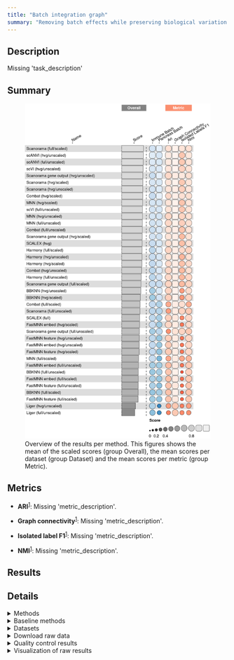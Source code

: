 ```yaml
---
title: "Batch integration graph"
summary: "Removing batch effects while preserving biological variation (graph output)"
---
```


<script src="index_files/libs/htmlwidgets-1.5.4/htmlwidgets.js"></script>
<link href="index_files/libs/datatables-css-0.0.0/datatables-crosstalk.css" rel="stylesheet" />
<script src="index_files/libs/datatables-binding-0.25/datatables.js"></script>
<script src="index_files/libs/jquery-3.6.0/jquery-3.6.0.min.js"></script>
<link href="index_files/libs/dt-core-1.11.3/css/jquery.dataTables.min.css" rel="stylesheet" />
<link href="index_files/libs/dt-core-1.11.3/css/jquery.dataTables.extra.css" rel="stylesheet" />
<script src="index_files/libs/dt-core-1.11.3/js/jquery.dataTables.min.js"></script>
<link href="index_files/libs/dt-ext-select-1.11.3/css/select.dataTables.min.css" rel="stylesheet" />
<script src="index_files/libs/dt-ext-select-1.11.3/js/dataTables.select.min.js"></script>
<link href="index_files/libs/dt-ext-searchpanes-1.11.3/css/searchPanes.dataTables.min.css" rel="stylesheet" />
<script src="index_files/libs/dt-ext-searchpanes-1.11.3/js/dataTables.searchPanes.min.js"></script>
<script src="index_files/libs/jszip-1.11.3/jszip.min.js"></script>
<link href="index_files/libs/dt-ext-buttons-1.11.3/css/buttons.dataTables.min.css" rel="stylesheet" />
<script src="index_files/libs/dt-ext-buttons-1.11.3/js/dataTables.buttons.min.js"></script>
<script src="index_files/libs/dt-ext-buttons-1.11.3/js/buttons.html5.min.js"></script>
<script src="index_files/libs/dt-ext-buttons-1.11.3/js/buttons.colVis.min.js"></script>
<script src="index_files/libs/dt-ext-buttons-1.11.3/js/buttons.print.min.js"></script>
<link href="index_files/libs/dt-ext-responsive-1.11.3/css/responsive.dataTables.min.css" rel="stylesheet" />
<script src="index_files/libs/dt-ext-responsive-1.11.3/js/dataTables.responsive.min.js"></script>
<link href="index_files/libs/crosstalk-1.2.0/css/crosstalk.min.css" rel="stylesheet" />
<script src="index_files/libs/crosstalk-1.2.0/js/crosstalk.min.js"></script>
<script src="index_files/libs/kePrint-0.0.1/kePrint.js"></script>
<link href="index_files/libs/lightable-0.0.1/lightable.css" rel="stylesheet" />


## Description

Missing 'task_description'

## Summary

<figure>
<img src="index.markdown_strict_files/figure-markdown_strict/summary-1.png" width="718" alt="Overview of the results per method. This figures shows the mean of the scaled scores (group Overall), the mean scores per dataset (group Dataset) and the mean scores per metric (group Metric)." />
<figcaption aria-hidden="true">Overview of the results per method. This figures shows the mean of the scaled scores (group Overall), the mean scores per dataset (group Dataset) and the mean scores per metric (group Metric).</figcaption>
</figure>

## Metrics

-   **ARI**<sup><a href="/bibliography#luecken2022benchmarking" target="_blank">1</a></sup>: Missing 'metric_description'.

<!-- -->

-   **Graph connectivity**<sup><a href="/bibliography#luecken2022benchmarking" target="_blank">1</a></sup>: Missing 'metric_description'.

<!-- -->

-   **Isolated label F1**<sup><a href="/bibliography#luecken2022benchmarking" target="_blank">1</a></sup>: Missing 'metric_description'.

<!-- -->

-   **NMI**<sup><a href="/bibliography#luecken2022benchmarking" target="_blank">1</a></sup>: Missing 'metric_description'.

## Results

<div id="htmlwidget-3f2d77f8456c5c9190de" style="width:100%;height:auto;" class="datatables html-widget"></div>
<script type="application/json" data-for="htmlwidget-3f2d77f8456c5c9190de">{"x":{"filter":"none","vertical":false,"extensions":["Select","SearchPanes","Buttons","Responsive"],"caption":"<caption>Results table of the scores per method, dataset and metric (after scaling). Use the filters to make a custom subselection of methods and datasets. The \"Overall mean\" dataset is the mean value across all datasets.<\/caption>","data":[["Harmony (full/scaled) <sup><a href=\"/bibliography#korsunsky2019fast\" target=\"_blank\">2<\/a><\/sup>","Combat (full/scaled) <sup><a href=\"/bibliography#hansen2012removing\" target=\"_blank\">3<\/a><\/sup>","Scanorama gene output (hvg/unscaled) <sup><a href=\"/bibliography#hie2019efficient\" target=\"_blank\">4<\/a><\/sup>","Harmony (full/scaled) <sup><a href=\"/bibliography#korsunsky2019fast\" target=\"_blank\">2<\/a><\/sup>","Combat (full/scaled) <sup><a href=\"/bibliography#hansen2012removing\" target=\"_blank\">3<\/a><\/sup>","Scanorama gene output (hvg/unscaled) <sup><a href=\"/bibliography#hie2019efficient\" target=\"_blank\">4<\/a><\/sup>","Combat (hvg/scaled) <sup><a href=\"/bibliography#hansen2012removing\" target=\"_blank\">3<\/a><\/sup>","Scanorama (full/scaled) <sup><a href=\"/bibliography#hie2019efficient\" target=\"_blank\">4<\/a><\/sup>","scANVI (hvg/unscaled) <sup><a href=\"/bibliography#xu2021probabilistic\" target=\"_blank\">5<\/a><\/sup>","Scanorama (hvg/unscaled) <sup><a href=\"/bibliography#hie2019efficient\" target=\"_blank\">4<\/a><\/sup>","scANVI (full/unscaled) <sup><a href=\"/bibliography#xu2021probabilistic\" target=\"_blank\">5<\/a><\/sup>","scVI (hvg/unscaled) <sup><a href=\"/bibliography#lopez2018deep\" target=\"_blank\">6<\/a><\/sup>","Scanorama (full/scaled) <sup><a href=\"/bibliography#hie2019efficient\" target=\"_blank\">4<\/a><\/sup>","scANVI (hvg/unscaled) <sup><a href=\"/bibliography#xu2021probabilistic\" target=\"_blank\">5<\/a><\/sup>","Combat (hvg/unscaled) <sup><a href=\"/bibliography#hansen2012removing\" target=\"_blank\">3<\/a><\/sup>","Combat (full/unscaled) <sup><a href=\"/bibliography#hansen2012removing\" target=\"_blank\">3<\/a><\/sup>","scANVI (full/unscaled) <sup><a href=\"/bibliography#xu2021probabilistic\" target=\"_blank\">5<\/a><\/sup>","scVI (hvg/unscaled) <sup><a href=\"/bibliography#lopez2018deep\" target=\"_blank\">6<\/a><\/sup>","SCALEX (hvg) <sup><a href=\"/bibliography#xiong2021online\" target=\"_blank\">7<\/a><\/sup>","BBKNN (hvg/unscaled) <sup><a href=\"/bibliography#polanski2020bbknn\" target=\"_blank\">8<\/a><\/sup>","Scanorama (hvg/scaled) <sup><a href=\"/bibliography#hie2019efficient\" target=\"_blank\">4<\/a><\/sup>","Harmony (hvg/scaled) <sup><a href=\"/bibliography#korsunsky2019fast\" target=\"_blank\">2<\/a><\/sup>","scANVI (full/unscaled) <sup><a href=\"/bibliography#xu2021probabilistic\" target=\"_blank\">5<\/a><\/sup>","Scanorama (hvg/scaled) <sup><a href=\"/bibliography#hie2019efficient\" target=\"_blank\">4<\/a><\/sup>","scANVI (hvg/unscaled) <sup><a href=\"/bibliography#xu2021probabilistic\" target=\"_blank\">5<\/a><\/sup>","Scanorama (hvg/unscaled) <sup><a href=\"/bibliography#hie2019efficient\" target=\"_blank\">4<\/a><\/sup>","Harmony (hvg/unscaled) <sup><a href=\"/bibliography#korsunsky2019fast\" target=\"_blank\">2<\/a><\/sup>","scVI (hvg/unscaled) <sup><a href=\"/bibliography#lopez2018deep\" target=\"_blank\">6<\/a><\/sup>","MNN (hvg/scaled) <sup><a href=\"/bibliography#haghverdi2018batch\" target=\"_blank\">9<\/a><\/sup>","scVI (full/unscaled) <sup><a href=\"/bibliography#lopez2018deep\" target=\"_blank\">6<\/a><\/sup>","Combat (hvg/scaled) <sup><a href=\"/bibliography#hansen2012removing\" target=\"_blank\">3<\/a><\/sup>","Scanorama (hvg/scaled) <sup><a href=\"/bibliography#hie2019efficient\" target=\"_blank\">4<\/a><\/sup>","MNN (full/unscaled) <sup><a href=\"/bibliography#haghverdi2018batch\" target=\"_blank\">9<\/a><\/sup>","MNN (hvg/scaled) <sup><a href=\"/bibliography#haghverdi2018batch\" target=\"_blank\">9<\/a><\/sup>","MNN (hvg/scaled) <sup><a href=\"/bibliography#haghverdi2018batch\" target=\"_blank\">9<\/a><\/sup>","scVI (full/unscaled) <sup><a href=\"/bibliography#lopez2018deep\" target=\"_blank\">6<\/a><\/sup>","MNN (hvg/unscaled) <sup><a href=\"/bibliography#haghverdi2018batch\" target=\"_blank\">9<\/a><\/sup>","MNN (hvg/unscaled) <sup><a href=\"/bibliography#haghverdi2018batch\" target=\"_blank\">9<\/a><\/sup>","MNN (hvg/unscaled) <sup><a href=\"/bibliography#haghverdi2018batch\" target=\"_blank\">9<\/a><\/sup>","BBKNN (hvg/scaled) <sup><a href=\"/bibliography#polanski2020bbknn\" target=\"_blank\">8<\/a><\/sup>","Harmony (full/unscaled) <sup><a href=\"/bibliography#korsunsky2019fast\" target=\"_blank\">2<\/a><\/sup>","scVI (full/unscaled) <sup><a href=\"/bibliography#lopez2018deep\" target=\"_blank\">6<\/a><\/sup>","Scanorama (full/scaled) <sup><a href=\"/bibliography#hie2019efficient\" target=\"_blank\">4<\/a><\/sup>","MNN (full/unscaled) <sup><a href=\"/bibliography#haghverdi2018batch\" target=\"_blank\">9<\/a><\/sup>","Combat (full/unscaled) <sup><a href=\"/bibliography#hansen2012removing\" target=\"_blank\">3<\/a><\/sup>","Scanorama gene output (hvg/scaled) <sup><a href=\"/bibliography#hie2019efficient\" target=\"_blank\">4<\/a><\/sup>","Scanorama gene output (hvg/scaled) <sup><a href=\"/bibliography#hie2019efficient\" target=\"_blank\">4<\/a><\/sup>","Scanorama (hvg/unscaled) <sup><a href=\"/bibliography#hie2019efficient\" target=\"_blank\">4<\/a><\/sup>","SCALEX (hvg) <sup><a href=\"/bibliography#xiong2021online\" target=\"_blank\">7<\/a><\/sup>","Scanorama gene output (hvg/scaled) <sup><a href=\"/bibliography#hie2019efficient\" target=\"_blank\">4<\/a><\/sup>","MNN (full/unscaled) <sup><a href=\"/bibliography#haghverdi2018batch\" target=\"_blank\">9<\/a><\/sup>","Harmony (hvg/unscaled) <sup><a href=\"/bibliography#korsunsky2019fast\" target=\"_blank\">2<\/a><\/sup>","Harmony (hvg/scaled) <sup><a href=\"/bibliography#korsunsky2019fast\" target=\"_blank\">2<\/a><\/sup>","Combat (hvg/unscaled) <sup><a href=\"/bibliography#hansen2012removing\" target=\"_blank\">3<\/a><\/sup>","Combat (full/unscaled) <sup><a href=\"/bibliography#hansen2012removing\" target=\"_blank\">3<\/a><\/sup>","Scanorama gene output (hvg/unscaled) <sup><a href=\"/bibliography#hie2019efficient\" target=\"_blank\">4<\/a><\/sup>","Harmony (full/unscaled) <sup><a href=\"/bibliography#korsunsky2019fast\" target=\"_blank\">2<\/a><\/sup>","MNN (full/scaled) <sup><a href=\"/bibliography#haghverdi2018batch\" target=\"_blank\">9<\/a><\/sup>","Scanorama gene output (full/scaled) <sup><a href=\"/bibliography#hie2019efficient\" target=\"_blank\">4<\/a><\/sup>","Harmony (hvg/unscaled) <sup><a href=\"/bibliography#korsunsky2019fast\" target=\"_blank\">2<\/a><\/sup>","SCALEX (hvg) <sup><a href=\"/bibliography#xiong2021online\" target=\"_blank\">7<\/a><\/sup>","FastMNN embed (hvg/scaled) <sup><a href=\"/bibliography#lun2019fastmnn\" target=\"_blank\">10<\/a><\/sup>","Combat (hvg/scaled) <sup><a href=\"/bibliography#hansen2012removing\" target=\"_blank\">3<\/a><\/sup>","Scanorama gene output (full/scaled) <sup><a href=\"/bibliography#hie2019efficient\" target=\"_blank\">4<\/a><\/sup>","Scanorama gene output (full/scaled) <sup><a href=\"/bibliography#hie2019efficient\" target=\"_blank\">4<\/a><\/sup>","BBKNN (hvg/unscaled) <sup><a href=\"/bibliography#polanski2020bbknn\" target=\"_blank\">8<\/a><\/sup>","Harmony (hvg/scaled) <sup><a href=\"/bibliography#korsunsky2019fast\" target=\"_blank\">2<\/a><\/sup>","Combat (full/scaled) <sup><a href=\"/bibliography#hansen2012removing\" target=\"_blank\">3<\/a><\/sup>","FastMNN feature (hvg/scaled) <sup><a href=\"/bibliography#lun2019fastmnn\" target=\"_blank\">10<\/a><\/sup>","FastMNN embed (hvg/unscaled) <sup><a href=\"/bibliography#lun2019fastmnn\" target=\"_blank\">10<\/a><\/sup>","FastMNN feature (hvg/unscaled) <sup><a href=\"/bibliography#lun2019fastmnn\" target=\"_blank\">10<\/a><\/sup>","BBKNN (hvg/scaled) <sup><a href=\"/bibliography#polanski2020bbknn\" target=\"_blank\">8<\/a><\/sup>","SCALEX (full) <sup><a href=\"/bibliography#xiong2021online\" target=\"_blank\">7<\/a><\/sup>","Harmony (full/unscaled) <sup><a href=\"/bibliography#korsunsky2019fast\" target=\"_blank\">2<\/a><\/sup>","Harmony (full/scaled) <sup><a href=\"/bibliography#korsunsky2019fast\" target=\"_blank\">2<\/a><\/sup>","Scanorama (full/unscaled) <sup><a href=\"/bibliography#hie2019efficient\" target=\"_blank\">4<\/a><\/sup>","Scanorama (full/unscaled) <sup><a href=\"/bibliography#hie2019efficient\" target=\"_blank\">4<\/a><\/sup>","Combat (hvg/unscaled) <sup><a href=\"/bibliography#hansen2012removing\" target=\"_blank\">3<\/a><\/sup>","Scanorama gene output (full/unscaled) <sup><a href=\"/bibliography#hie2019efficient\" target=\"_blank\">4<\/a><\/sup>","Scanorama (full/unscaled) <sup><a href=\"/bibliography#hie2019efficient\" target=\"_blank\">4<\/a><\/sup>","SCALEX (full) <sup><a href=\"/bibliography#xiong2021online\" target=\"_blank\">7<\/a><\/sup>","FastMNN embed (hvg/scaled) <sup><a href=\"/bibliography#lun2019fastmnn\" target=\"_blank\">10<\/a><\/sup>","Scanorama gene output (full/unscaled) <sup><a href=\"/bibliography#hie2019efficient\" target=\"_blank\">4<\/a><\/sup>","Liger (hvg/unscaled) <sup><a href=\"/bibliography#welch2019single\" target=\"_blank\">11<\/a><\/sup>","FastMNN feature (hvg/unscaled) <sup><a href=\"/bibliography#lun2019fastmnn\" target=\"_blank\">10<\/a><\/sup>","FastMNN embed (hvg/unscaled) <sup><a href=\"/bibliography#lun2019fastmnn\" target=\"_blank\">10<\/a><\/sup>","FastMNN feature (hvg/scaled) <sup><a href=\"/bibliography#lun2019fastmnn\" target=\"_blank\">10<\/a><\/sup>","FastMNN feature (full/unscaled) <sup><a href=\"/bibliography#lun2019fastmnn\" target=\"_blank\">10<\/a><\/sup>","SCALEX (full) <sup><a href=\"/bibliography#xiong2021online\" target=\"_blank\">7<\/a><\/sup>","FastMNN embed (full/scaled) <sup><a href=\"/bibliography#lun2019fastmnn\" target=\"_blank\">10<\/a><\/sup>","BBKNN (full/scaled) <sup><a href=\"/bibliography#polanski2020bbknn\" target=\"_blank\">8<\/a><\/sup>","MNN (full/scaled) <sup><a href=\"/bibliography#haghverdi2018batch\" target=\"_blank\">9<\/a><\/sup>","Scanorama gene output (full/unscaled) <sup><a href=\"/bibliography#hie2019efficient\" target=\"_blank\">4<\/a><\/sup>","BBKNN (full/unscaled) <sup><a href=\"/bibliography#polanski2020bbknn\" target=\"_blank\">8<\/a><\/sup>","FastMNN embed (full/unscaled) <sup><a href=\"/bibliography#lun2019fastmnn\" target=\"_blank\">10<\/a><\/sup>","BBKNN (hvg/unscaled) <sup><a href=\"/bibliography#polanski2020bbknn\" target=\"_blank\">8<\/a><\/sup>","FastMNN embed (full/unscaled) <sup><a href=\"/bibliography#lun2019fastmnn\" target=\"_blank\">10<\/a><\/sup>","FastMNN feature (full/scaled) <sup><a href=\"/bibliography#lun2019fastmnn\" target=\"_blank\">10<\/a><\/sup>","FastMNN embed (full/unscaled) <sup><a href=\"/bibliography#lun2019fastmnn\" target=\"_blank\">10<\/a><\/sup>","BBKNN (hvg/scaled) <sup><a href=\"/bibliography#polanski2020bbknn\" target=\"_blank\">8<\/a><\/sup>","BBKNN (full/unscaled) <sup><a href=\"/bibliography#polanski2020bbknn\" target=\"_blank\">8<\/a><\/sup>","FastMNN embed (full/scaled) <sup><a href=\"/bibliography#lun2019fastmnn\" target=\"_blank\">10<\/a><\/sup>","FastMNN feature (full/unscaled) <sup><a href=\"/bibliography#lun2019fastmnn\" target=\"_blank\">10<\/a><\/sup>","FastMNN embed (hvg/scaled) <sup><a href=\"/bibliography#lun2019fastmnn\" target=\"_blank\">10<\/a><\/sup>","BBKNN (full/scaled) <sup><a href=\"/bibliography#polanski2020bbknn\" target=\"_blank\">8<\/a><\/sup>","FastMNN feature (full/scaled) <sup><a href=\"/bibliography#lun2019fastmnn\" target=\"_blank\">10<\/a><\/sup>","FastMNN feature (hvg/unscaled) <sup><a href=\"/bibliography#lun2019fastmnn\" target=\"_blank\">10<\/a><\/sup>","BBKNN (full/unscaled) <sup><a href=\"/bibliography#polanski2020bbknn\" target=\"_blank\">8<\/a><\/sup>","FastMNN embed (hvg/unscaled) <sup><a href=\"/bibliography#lun2019fastmnn\" target=\"_blank\">10<\/a><\/sup>","FastMNN embed (full/scaled) <sup><a href=\"/bibliography#lun2019fastmnn\" target=\"_blank\">10<\/a><\/sup>","FastMNN feature (hvg/scaled) <sup><a href=\"/bibliography#lun2019fastmnn\" target=\"_blank\">10<\/a><\/sup>","FastMNN feature (full/scaled) <sup><a href=\"/bibliography#lun2019fastmnn\" target=\"_blank\">10<\/a><\/sup>","BBKNN (full/scaled) <sup><a href=\"/bibliography#polanski2020bbknn\" target=\"_blank\">8<\/a><\/sup>","FastMNN feature (full/unscaled) <sup><a href=\"/bibliography#lun2019fastmnn\" target=\"_blank\">10<\/a><\/sup>","Liger (full/unscaled) <sup><a href=\"/bibliography#welch2019single\" target=\"_blank\">11<\/a><\/sup>","MNN (full/scaled) <sup><a href=\"/bibliography#haghverdi2018batch\" target=\"_blank\">9<\/a><\/sup>","Liger (hvg/unscaled) <sup><a href=\"/bibliography#welch2019single\" target=\"_blank\">11<\/a><\/sup>","Liger (full/unscaled) <sup><a href=\"/bibliography#welch2019single\" target=\"_blank\">11<\/a><\/sup>","Liger (full/unscaled) <sup><a href=\"/bibliography#welch2019single\" target=\"_blank\">11<\/a><\/sup>","Liger (hvg/unscaled) <sup><a href=\"/bibliography#welch2019single\" target=\"_blank\">11<\/a><\/sup>"],["Pancreas (by batch) <sup><a href=\"/bibliography#luecken2022benchmarking\" target=\"_blank\">1<\/a><\/sup>","Pancreas (by batch) <sup><a href=\"/bibliography#luecken2022benchmarking\" target=\"_blank\">1<\/a><\/sup>","Pancreas (by batch) <sup><a href=\"/bibliography#luecken2022benchmarking\" target=\"_blank\">1<\/a><\/sup>","Overall mean","Overall mean","Overall mean","Pancreas (by batch) <sup><a href=\"/bibliography#luecken2022benchmarking\" target=\"_blank\">1<\/a><\/sup>","Pancreas (by batch) <sup><a href=\"/bibliography#luecken2022benchmarking\" target=\"_blank\">1<\/a><\/sup>","Immune (by batch) <sup><a href=\"/bibliography#luecken2022benchmarking\" target=\"_blank\">1<\/a><\/sup>","Pancreas (by batch) <sup><a href=\"/bibliography#luecken2022benchmarking\" target=\"_blank\">1<\/a><\/sup>","Immune (by batch) <sup><a href=\"/bibliography#luecken2022benchmarking\" target=\"_blank\">1<\/a><\/sup>","Pancreas (by batch) <sup><a href=\"/bibliography#luecken2022benchmarking\" target=\"_blank\">1<\/a><\/sup>","Overall mean","Overall mean","Pancreas (by batch) <sup><a href=\"/bibliography#luecken2022benchmarking\" target=\"_blank\">1<\/a><\/sup>","Pancreas (by batch) <sup><a href=\"/bibliography#luecken2022benchmarking\" target=\"_blank\">1<\/a><\/sup>","Overall mean","Overall mean","Pancreas (by batch) <sup><a href=\"/bibliography#luecken2022benchmarking\" target=\"_blank\">1<\/a><\/sup>","Pancreas (by batch) <sup><a href=\"/bibliography#luecken2022benchmarking\" target=\"_blank\">1<\/a><\/sup>","Pancreas (by batch) <sup><a href=\"/bibliography#luecken2022benchmarking\" target=\"_blank\">1<\/a><\/sup>","Pancreas (by batch) <sup><a href=\"/bibliography#luecken2022benchmarking\" target=\"_blank\">1<\/a><\/sup>","Pancreas (by batch) <sup><a href=\"/bibliography#luecken2022benchmarking\" target=\"_blank\">1<\/a><\/sup>","Overall mean","Pancreas (by batch) <sup><a href=\"/bibliography#luecken2022benchmarking\" target=\"_blank\">1<\/a><\/sup>","Overall mean","Pancreas (by batch) <sup><a href=\"/bibliography#luecken2022benchmarking\" target=\"_blank\">1<\/a><\/sup>","Immune (by batch) <sup><a href=\"/bibliography#luecken2022benchmarking\" target=\"_blank\">1<\/a><\/sup>","Pancreas (by batch) <sup><a href=\"/bibliography#luecken2022benchmarking\" target=\"_blank\">1<\/a><\/sup>","Pancreas (by batch) <sup><a href=\"/bibliography#luecken2022benchmarking\" target=\"_blank\">1<\/a><\/sup>","Overall mean","Immune (by batch) <sup><a href=\"/bibliography#luecken2022benchmarking\" target=\"_blank\">1<\/a><\/sup>","Pancreas (by batch) <sup><a href=\"/bibliography#luecken2022benchmarking\" target=\"_blank\">1<\/a><\/sup>","Overall mean","Immune (by batch) <sup><a href=\"/bibliography#luecken2022benchmarking\" target=\"_blank\">1<\/a><\/sup>","Overall mean","Immune (by batch) <sup><a href=\"/bibliography#luecken2022benchmarking\" target=\"_blank\">1<\/a><\/sup>","Overall mean","Pancreas (by batch) <sup><a href=\"/bibliography#luecken2022benchmarking\" target=\"_blank\">1<\/a><\/sup>","Pancreas (by batch) <sup><a href=\"/bibliography#luecken2022benchmarking\" target=\"_blank\">1<\/a><\/sup>","Pancreas (by batch) <sup><a href=\"/bibliography#luecken2022benchmarking\" target=\"_blank\">1<\/a><\/sup>","Immune (by batch) <sup><a href=\"/bibliography#luecken2022benchmarking\" target=\"_blank\">1<\/a><\/sup>","Immune (by batch) <sup><a href=\"/bibliography#luecken2022benchmarking\" target=\"_blank\">1<\/a><\/sup>","Overall mean","Overall mean","Immune (by batch) <sup><a href=\"/bibliography#luecken2022benchmarking\" target=\"_blank\">1<\/a><\/sup>","Overall mean","Immune (by batch) <sup><a href=\"/bibliography#luecken2022benchmarking\" target=\"_blank\">1<\/a><\/sup>","Overall mean","Pancreas (by batch) <sup><a href=\"/bibliography#luecken2022benchmarking\" target=\"_blank\">1<\/a><\/sup>","Immune (by batch) <sup><a href=\"/bibliography#luecken2022benchmarking\" target=\"_blank\">1<\/a><\/sup>","Overall mean","Overall mean","Overall mean","Immune (by batch) <sup><a href=\"/bibliography#luecken2022benchmarking\" target=\"_blank\">1<\/a><\/sup>","Immune (by batch) <sup><a href=\"/bibliography#luecken2022benchmarking\" target=\"_blank\">1<\/a><\/sup>","Overall mean","Immune (by batch) <sup><a href=\"/bibliography#luecken2022benchmarking\" target=\"_blank\">1<\/a><\/sup>","Pancreas (by batch) <sup><a href=\"/bibliography#luecken2022benchmarking\" target=\"_blank\">1<\/a><\/sup>","Immune (by batch) <sup><a href=\"/bibliography#luecken2022benchmarking\" target=\"_blank\">1<\/a><\/sup>","Immune (by batch) <sup><a href=\"/bibliography#luecken2022benchmarking\" target=\"_blank\">1<\/a><\/sup>","Immune (by batch) <sup><a href=\"/bibliography#luecken2022benchmarking\" target=\"_blank\">1<\/a><\/sup>","Immune (by batch) <sup><a href=\"/bibliography#luecken2022benchmarking\" target=\"_blank\">1<\/a><\/sup>","Overall mean","Immune (by batch) <sup><a href=\"/bibliography#luecken2022benchmarking\" target=\"_blank\">1<\/a><\/sup>","Overall mean","Immune (by batch) <sup><a href=\"/bibliography#luecken2022benchmarking\" target=\"_blank\">1<\/a><\/sup>","Immune (by batch) <sup><a href=\"/bibliography#luecken2022benchmarking\" target=\"_blank\">1<\/a><\/sup>","Immune (by batch) <sup><a href=\"/bibliography#luecken2022benchmarking\" target=\"_blank\">1<\/a><\/sup>","Immune (by batch) <sup><a href=\"/bibliography#luecken2022benchmarking\" target=\"_blank\">1<\/a><\/sup>","Immune (by batch) <sup><a href=\"/bibliography#luecken2022benchmarking\" target=\"_blank\">1<\/a><\/sup>","Overall mean","Immune (by batch) <sup><a href=\"/bibliography#luecken2022benchmarking\" target=\"_blank\">1<\/a><\/sup>","Immune (by batch) <sup><a href=\"/bibliography#luecken2022benchmarking\" target=\"_blank\">1<\/a><\/sup>","Immune (by batch) <sup><a href=\"/bibliography#luecken2022benchmarking\" target=\"_blank\">1<\/a><\/sup>","Immune (by batch) <sup><a href=\"/bibliography#luecken2022benchmarking\" target=\"_blank\">1<\/a><\/sup>","Overall mean","Immune (by batch) <sup><a href=\"/bibliography#luecken2022benchmarking\" target=\"_blank\">1<\/a><\/sup>","Pancreas (by batch) <sup><a href=\"/bibliography#luecken2022benchmarking\" target=\"_blank\">1<\/a><\/sup>","Pancreas (by batch) <sup><a href=\"/bibliography#luecken2022benchmarking\" target=\"_blank\">1<\/a><\/sup>","Overall mean","Overall mean","Overall mean","Immune (by batch) <sup><a href=\"/bibliography#luecken2022benchmarking\" target=\"_blank\">1<\/a><\/sup>","Overall mean","Overall mean","Overall mean","Immune (by batch) <sup><a href=\"/bibliography#luecken2022benchmarking\" target=\"_blank\">1<\/a><\/sup>","Pancreas (by batch) <sup><a href=\"/bibliography#luecken2022benchmarking\" target=\"_blank\">1<\/a><\/sup>","Immune (by batch) <sup><a href=\"/bibliography#luecken2022benchmarking\" target=\"_blank\">1<\/a><\/sup>","Pancreas (by batch) <sup><a href=\"/bibliography#luecken2022benchmarking\" target=\"_blank\">1<\/a><\/sup>","Overall mean","Immune (by batch) <sup><a href=\"/bibliography#luecken2022benchmarking\" target=\"_blank\">1<\/a><\/sup>","Pancreas (by batch) <sup><a href=\"/bibliography#luecken2022benchmarking\" target=\"_blank\">1<\/a><\/sup>","Immune (by batch) <sup><a href=\"/bibliography#luecken2022benchmarking\" target=\"_blank\">1<\/a><\/sup>","Immune (by batch) <sup><a href=\"/bibliography#luecken2022benchmarking\" target=\"_blank\">1<\/a><\/sup>","Overall mean","Immune (by batch) <sup><a href=\"/bibliography#luecken2022benchmarking\" target=\"_blank\">1<\/a><\/sup>","Pancreas (by batch) <sup><a href=\"/bibliography#luecken2022benchmarking\" target=\"_blank\">1<\/a><\/sup>","Immune (by batch) <sup><a href=\"/bibliography#luecken2022benchmarking\" target=\"_blank\">1<\/a><\/sup>","Overall mean","Overall mean","Overall mean","Pancreas (by batch) <sup><a href=\"/bibliography#luecken2022benchmarking\" target=\"_blank\">1<\/a><\/sup>","Overall mean","Overall mean","Pancreas (by batch) <sup><a href=\"/bibliography#luecken2022benchmarking\" target=\"_blank\">1<\/a><\/sup>","Immune (by batch) <sup><a href=\"/bibliography#luecken2022benchmarking\" target=\"_blank\">1<\/a><\/sup>","Pancreas (by batch) <sup><a href=\"/bibliography#luecken2022benchmarking\" target=\"_blank\">1<\/a><\/sup>","Pancreas (by batch) <sup><a href=\"/bibliography#luecken2022benchmarking\" target=\"_blank\">1<\/a><\/sup>","Pancreas (by batch) <sup><a href=\"/bibliography#luecken2022benchmarking\" target=\"_blank\">1<\/a><\/sup>","Pancreas (by batch) <sup><a href=\"/bibliography#luecken2022benchmarking\" target=\"_blank\">1<\/a><\/sup>","Immune (by batch) <sup><a href=\"/bibliography#luecken2022benchmarking\" target=\"_blank\">1<\/a><\/sup>","Pancreas (by batch) <sup><a href=\"/bibliography#luecken2022benchmarking\" target=\"_blank\">1<\/a><\/sup>","Immune (by batch) <sup><a href=\"/bibliography#luecken2022benchmarking\" target=\"_blank\">1<\/a><\/sup>","Pancreas (by batch) <sup><a href=\"/bibliography#luecken2022benchmarking\" target=\"_blank\">1<\/a><\/sup>","Overall mean","Overall mean","Pancreas (by batch) <sup><a href=\"/bibliography#luecken2022benchmarking\" target=\"_blank\">1<\/a><\/sup>","Pancreas (by batch) <sup><a href=\"/bibliography#luecken2022benchmarking\" target=\"_blank\">1<\/a><\/sup>"],[1.36569316232259,1.24062795823097,1.13099894217589,1.05747542192162,1.00684577368041,0.966275020835187,0.927302296099098,0.921207500507708,0.896445900331948,0.89094619539528,0.882686332487932,0.882558677910522,0.881631870953188,0.879347245321213,0.877879475143631,0.876788999515086,0.874276141490117,0.871540985523525,0.870701053349309,0.8697363483531,0.869261297577819,0.868980805615312,0.865865950492303,0.862771934902808,0.862248590310478,0.861109895826895,0.860976286905069,0.860523293136528,0.858780473068164,0.857911204951248,0.857239546337379,0.856282572227798,0.855628589995399,0.855064901605962,0.851349330143761,0.850104952916697,0.850015587705194,0.849674288031123,0.849332988357053,0.844719967579088,0.84433607824441,0.842298700882146,0.842056241398668,0.840549046382578,0.840426703870433,0.838967652233703,0.833677484548469,0.83127359625851,0.829673347803385,0.828387316863234,0.825469502769756,0.825033121431923,0.821186825423649,0.81165098700239,0.804064408225779,0.801551099494484,0.799159952774306,0.794796202023047,0.793364288736034,0.789089955958776,0.788645642257461,0.787890976687229,0.787176796575659,0.786995583501585,0.780626878267137,0.777753391511754,0.773392845231987,0.773063589129838,0.769514956603502,0.767860744702748,0.764583824042931,0.761422981182621,0.76079266476077,0.753983827304203,0.749257681520654,0.747866356972109,0.746236108716278,0.745422498861149,0.745412884320533,0.744605860460447,0.730909249522629,0.72940927862762,0.717553303439461,0.717350429008609,0.714320380285872,0.712107048528837,0.711843925681063,0.709069370290294,0.701025834284488,0.695295103779191,0.691774764216021,0.690327455742128,0.689693722558389,0.68939306348549,0.686737313159771,0.685770434670408,0.68250995125859,0.680480552407417,0.678282589357408,0.678125994786153,0.675806080122048,0.675535670883178,0.671140090353086,0.670927580568011,0.669015887910913,0.665975820553596,0.664056936528813,0.662219096758605,0.656353352354926,0.655776237987165,0.654172894758623,0.651471088699775,0.646257011605805,0.633210810415878,0.627465596142449,0.585858709461208,0.559473648917409,0.533637466127843,0.439809336113237,0.401596868826209],[0.8283457068501,0.494660631505984,0.859223492465221,0.78088255580657,0.599258403984712,0.795337084083983,0.942758231761206,0.928385430972857,0.887388399398787,0.957223652176734,0.879163776712367,0.943941559755086,0.836564864034615,0.917988032904411,0.948665530922417,0.945914273275857,0.911976536605353,0.879707828054673,0.939890450099281,0.943442593537647,0.949120678024812,0.903745731602815,0.94478929649834,0.867604584933321,0.948587666410036,0.870416599812074,0.951442301947687,0.81547409635426,0.948441207231594,0.930590984410314,0.80115356863328,0.786088491841831,0.840340242760638,0.867143887803888,0.785846568376182,0.862065553708889,0.73970609977028,0.792584170644871,0.845462241519461,0.919417985416924,0.916972813002758,0.793540123007464,0.744744297096372,0.79628769287091,0.847599126756168,0.807620769867296,0.871234558187365,0.783609547447413,0.832043830049508,0.934848346507434,0.752235142981182,0.849871004777589,0.813739938910584,0.788256926213015,0.749283980236479,0.731450675702744,0.797900800159266,0.716963842027683,0.857531173758942,0.748299707607491,0.724197209999734,0.750361678301492,0.659548905505354,0.7777818294147,0.698032485070457,0.776066484717766,0.723734146218354,0.703856176463439,0.699629510647257,0.698858685674029,0.691053207896073,0.763304352599756,0.604725478272549,0.678828787315773,0.733419404763039,0.513403480526453,0.545681695088613,0.627848321503613,0.549178147589022,0.577959909650772,0.762660118348735,0.794723729426933,0.49725038460237,0.695326157721176,0.7620084092737,0.743271744369651,0.743967153809292,0.5626035191674,0.920594758424922,0.494017315533965,0.82744771694036,0.587247512282441,0.445322621615719,0.917383722437111,0.493017573639517,0.608690375897885,0.684744492457684,0.572762012175844,0.876471411275851,0.607190719782589,0.719064760184797,0.685356609998085,0.709547255905937,0.839085780552373,0.700447414012976,0.714985047841738,0.832963610651327,0.520745797932483,0.787684803065273,0.876695904462205,0.788304796971328,0.857208083507631,0.573447111085592,0.856490992644475,0.506774155055362,0.457531182537199,0.535425099317265,0.440166420481865,0.373558685908368,0.375524040913355],[0.964268534806334,0.904842331240864,0.962620126939614,0.935898313005227,0.940085893880004,0.926720759077131,0.982967081016334,0.976737439137842,0.986685208822471,0.977040041036384,0.983911457652736,0.988250340590571,0.982005453559394,0.986582738888364,0.980283927553498,0.975596010202819,0.98035367306953,0.985943637900849,0.957283848561294,0.973912759827919,0.983217824522069,0.974636222554089,0.976795888486324,0.978454894169727,0.986480268954258,0.936992223743636,0.977628614010701,0.983636935211126,0.980403872998223,0.976955402629009,0.956094489522379,0.973691963817385,0.966288478859092,0.976356336093808,0.972308799189392,0.977779729322989,0.990730936221554,0.983498088272203,0.976265240322852,0.986448817056626,0.930979993316699,0.978604056016969,0.987273467980945,0.971562293888541,0.954823975474921,0.929266076169319,0.947615640838733,0.896944406450888,0.959435623311655,0.965965205508146,0.976836108917991,0.956153334245255,0.954916599976442,0.963864271690944,0.934051940747024,0.890821391214648,0.942815825745255,0.960069403973987,0.912732072691392,0.934678054479809,0.961587398062016,0.955025679746461,0.929221898028424,0.92611280880416,0.939493544916929,0.982292883751428,0.935196977398795,0.975329456519145,0.955401658088034,0.955235868813641,0.955286487156066,0.983954703324187,0.955346566101366,0.95465165817381,0.90752809120412,0.922578828389185,0.925679916339235,0.94744461582839,0.956655651756801,0.928781004289284,0.910531726422432,0.929601334908152,0.862417326118151,0.866123993810783,0.929517101464785,0.928736265025087,0.928220190806254,0.934291432076523,0.865716886743497,0.945937682558505,0.957071664972827,0.93087783008439,0.7681790004795,0.942891307966401,0.945990097631068,0.990673007674936,0.921048054628288,0.933498619767931,0.896106011625509,0.981460589591747,0.966413659260729,0.91967779483167,0.902455285919832,0.904176990069843,0.964360368081772,0.913443004253795,0.903747715773503,0.989936010555057,0.902236661236532,0.893417907104834,0.901038723524475,0.893387388739659,0.971649071190717,0.870619139763141,0.873241396181448,0.901686256194793,0.730021245414701,0.725818722690534,0.578396049199619,0.59391849701862],[2.85492227979275,3.06470515667407,1.82154736774771,1.73202663494496,1.86553689245769,1.31266810596599,0.869754685600972,0.896948762233736,0.853538788449102,0.702646046750781,0.827788657669839,0.690846286701209,0.869390380515098,0.72388726987222,0.668280322226845,0.673797368688408,0.729797586367063,0.765811473891047,0.685078493542649,0.668280322226845,0.626883449466976,0.727360504807365,0.631806515064287,0.734270489420274,0.594235751295337,0.759345911147058,0.598714385387,0.840776661080884,0.589815661440166,0.626883449466976,0.838453958496983,0.841657529373572,0.753682407290394,0.710830848643489,0.831846035846811,0.715328177336145,0.854310705560498,0.77847837615564,0.702646046750781,0.607852001251869,0.657484375194145,0.803772905205313,0.841831998796459,0.759785259773707,0.707655944940822,0.817372987135087,0.668233605446262,0.816045775543334,0.690593383582159,0.519094223757436,0.76588811225702,0.652376405576114,0.704200295615318,0.667250977979973,0.741514521193236,0.803788844184275,0.661728405760835,0.72414443071767,0.598714385387,0.706038425765228,0.696108273621669,0.653534292489331,0.807153231392994,0.668857049876776,0.738999714366552,0.53946711827563,0.681040086423271,0.666368628241316,0.653551947158786,0.648459119813302,0.65648677485941,0.518212968510933,0.749522291711086,0.665972436327524,0.609130990097179,0.848044492035204,0.778363284944133,0.666221633733101,0.714811690832898,0.708682077853062,0.450819151764718,0.379401218008086,0.777893438754624,0.565311167319859,0.371619799396433,0.380589881141012,0.378934649048213,0.69428757062344,0.15211601181835,0.675585876079918,0.220296149547902,0.586441193863527,0.84097518667635,0.0422589921747248,0.642565832918386,0.410653914324416,0.380569938553061,0.564643073298675,0.118574044187737,0.428573935769996,0.247372726820187,0.353037546593483,0.350003675629551,0.105268143526841,0.301228730697424,0.309603940151767,0.0867528239334564,0.452486461465648,0.112720642468722,0.0304892171070481,0.10431735093764,0.05456480700486,0.382161311846946,0.00571978063566116,0.470230602127751,0.448737957009385,0.417052301550608,0.47116802697387,0.472105451819989,0.268793435781358],[0.815236127841178,0.498303713502972,0.880604781551012,0.781094183929728,0.622501904399213,0.83037413421364,0.913729186017879,0.882758369686396,0.858171204657431,0.926875041617218,0.839881437916785,0.907196524595222,0.838566785703646,0.888930939619855,0.914288119871766,0.911848345893262,0.874976769918523,0.854701002247533,0.900551421194012,0.89330971781999,0.917823238297418,0.870180763496977,0.91007210192026,0.870757771087912,0.919690674582279,0.877684848604812,0.916119846274891,0.802205479899843,0.916461150602674,0.897214983298691,0.833256168696873,0.823692303878406,0.862203231071474,0.865928533882665,0.815395917162656,0.845246351298764,0.815314609268444,0.844136517051781,0.872958424835117,0.865161066590933,0.871907131464035,0.793277719298837,0.794375201720897,0.834560938997153,0.851627768309819,0.801610775763109,0.847626133721515,0.828494655592405,0.836620554270219,0.893641491679922,0.806918646922832,0.841731741128734,0.811890467192252,0.827231772125629,0.791407190726376,0.780143486876267,0.79419477943187,0.77800713137285,0.804479523106803,0.767343635982578,0.772689687346425,0.792642256211633,0.752783151375866,0.775230645910706,0.745981768714609,0.813187079302193,0.753600170887527,0.746700095295454,0.769476710519934,0.768889304510019,0.755508826260174,0.780219900295606,0.733576322958079,0.716482427399704,0.746952240018278,0.707438626937595,0.735219538493132,0.740175424379493,0.761006047103412,0.76300045004867,0.79962600155463,0.813910832167309,0.7326520642827,0.742640397182618,0.794136211008569,0.795830303579598,0.796253709060492,0.645094959293811,0.865675680151181,0.665639540944374,0.762283525402995,0.656743286738152,0.704298081461987,0.855038231363725,0.665375748450114,0.733064440784396,0.743677319395326,0.65101850438722,0.821978890340538,0.69527873400028,0.770373174222478,0.744070732109473,0.722554143957024,0.835179408122986,0.710027038851479,0.725871289967085,0.832763595756964,0.685708117081231,0.822771302649176,0.822501923274573,0.823030707601051,0.800724075546951,0.657770552299963,0.800013328620237,0.659616231205233,0.535479442103454,0.555395949387061,0.497396694365102,0.335177157524971,0.368151501591504],[1938,1350,1318,2363.5,1194.5,1533.5,970,1215,6748,1149,24939,33769,4222.5,8408,810,1149,28969.5,28084.5,5994,800,1178,1916,33000,1458.5,10068,1339.5,1917,22400,1709,23574,990,1739,12530,2869,4029,29321,3469,2574,1679,790,2017,35068,7230,11944.5,925,1943,1605.5,1530,14778.5,1268,11359,2423,2502,915,701,1749,2463,36100,1712,2929,23563,910,1010,7210.5,12709,835,3088,1039,1070,859,1029,800,20118,2909,2789,5869,8794.5,1020,11599,11720,13476.5,865,11099.5,15748,859.5,829,1014.5,639,6835,1370,870,25350,10600,980,1060,870,1030,931,1000,810,985.5,1299.5,747.5,820,905,980.5,690,991,799,1229,959,1030,940,856,28047,14600,9673,31158,34269,3598],[936.1,153.8,206,1329.1,177.35,274.3,149.6,916.2,1333.3,191.3,2698.2,1812.1,1000.35,1833.5,170.5,137.3,2434.05,1961,698,123.7,185.8,481.3,2169.9,291.7,2333.7,262.5,785.2,2109.9,292.2,1578.2,162.9,397.6,2527.2,787.95,1283.7,1845.35,2331.2,1311.35,291.5,135.2,1226.2,2112.5,1084.5,2429,240.9,350,370.2,333.7,1087.7,390.4,2330.8,955.45,819.25,178.15,344.5,342.6,1349.35,3591,911.4,1125.7,1477.4,75.9,176.2,1166.85,1422.3,118.45,1157.2,200.9,133.3,74.4,116,171.1,2441.1,1472.5,1722.1,2044,1622.05,185.8,1329,1200.1,1848.95,66,1469.1,103.1,120.3,64.1,111.1,372.5,1256.8,86.3,162,2830.65,1609.2,131.9,82.3,113.2,75.6,132.6,68.9,207,175.4,81.35,242.4,56.1,140.35,122.85,124.6,218.9,53.8,76.4,88.9,113.1,118.7,112.3,100.5,2070.3,102.95,100.4,100.3,102.8],[7.32421875,15.52734375,4.78515625,8.0078125,17.578125,6.103515625,3.61328125,30.37109375,4.19921875,4.78515625,5.6640625,5.76171875,34.27734375,5.224609375,3.22265625,13.57421875,5.712890625,8.88671875,19.53125,1.953125,4.78515625,2.34375,5.76171875,6.8359375,6.25,6.201171875,2.05078125,12.01171875,35.3515625,3.7109375,4.58984375,8.88671875,324.8046875,93.310546875,151.26953125,3.515625,94.140625,78.076171875,62.01171875,2.34375,2.44140625,3.3203125,38.18359375,345.1171875,15.380859375,8.7890625,6.8359375,7.6171875,18.9453125,4.8828125,365.4296875,2.099609375,2.63671875,3.955078125,17.1875,7.421875,2.392578125,584.375,30.37109375,2.1484375,18.359375,4.1015625,5.56640625,34.27734375,38.18359375,2.001953125,2.9296875,19.62890625,8.88671875,3.3203125,7.91015625,2.63671875,22.94921875,2.34375,8.69140625,17.7734375,22.021484375,4.6875,26.26953125,26.26953125,22.94921875,3.61328125,22.021484375,4.78515625,6.54296875,3.173828125,7.080078125,23.046875,22.94921875,12.59765625,7.32421875,539.404296875,17.7734375,2.83203125,6.93359375,2.05078125,6.689453125,29.58984375,6.4453125,2.9296875,2.83203125,11.962890625,20.41015625,3.125,8.0078125,26.5625,5.17578125,2.83203125,3.02734375,11.328125,5.2734375,23.53515625,8.69140625,17.7734375,15.13671875,494.43359375,4.19921875,14.208984375,13.28125,3.61328125]],"container":"<table class=\"stripe compact\">\n  <thead>\n    <tr>\n      <th>Method<\/th>\n      <th>Dataset<\/th>\n      <th>Mean score<\/th>\n      <th>ARI<\/th>\n      <th>Graph connectivity<\/th>\n      <th>Isolated label F1<\/th>\n      <th>NMI<\/th>\n      <th>Runtime (s)<\/th>\n      <th>CPU (%)<\/th>\n      <th>Memory (GB)<\/th>\n    <\/tr>\n  <\/thead>\n<\/table>","options":{"dom":"Bt","paging":false,"columnDefs":[{"targets":8,"render":"function(data, type, row, meta) {\n    return type !== 'display' ? data : DTWidget.formatRound(data, 0, 3, \",\", \".\", null);\n  }"},{"targets":7,"render":"function(data, type, row, meta) {\n    return type !== 'display' ? data : DTWidget.formatRound(data, 0, 3, \",\", \".\", null);\n  }"},{"targets":9,"render":"function(data, type, row, meta) {\n    return type !== 'display' ? data : DTWidget.formatRound(data, 2, 3, \",\", \".\", null);\n  }"},{"targets":2,"render":"function(data, type, row, meta) {\n    return type !== 'display' ? data : DTWidget.formatRound(data, 2, 3, \",\", \".\", null);\n  }"},{"targets":3,"render":"function(data, type, row, meta) {\n    return type !== 'display' ? data : DTWidget.formatRound(data, 2, 3, \",\", \".\", null);\n  }"},{"targets":4,"render":"function(data, type, row, meta) {\n    return type !== 'display' ? data : DTWidget.formatRound(data, 2, 3, \",\", \".\", null);\n  }"},{"targets":5,"render":"function(data, type, row, meta) {\n    return type !== 'display' ? data : DTWidget.formatRound(data, 2, 3, \",\", \".\", null);\n  }"},{"targets":6,"render":"function(data, type, row, meta) {\n    return type !== 'display' ? data : DTWidget.formatRound(data, 2, 3, \",\", \".\", null);\n  }"},{"searchPanes":{"show":false},"targets":[2,3,4,5,6,7,8,9]},{"searchPanes":{"preSelect":"Overall mean"},"targets":1},{"className":"dt-right","targets":[2,3,4,5,6,7,8,9]}],"buttons":["searchPanes","csv","excel"],"language":{"searchPanes":{"collapse":"Filter datasets / methods"}},"order":[],"autoWidth":false,"orderClasses":false,"responsive":true}},"evals":["options.columnDefs.0.render","options.columnDefs.1.render","options.columnDefs.2.render","options.columnDefs.3.render","options.columnDefs.4.render","options.columnDefs.5.render","options.columnDefs.6.render","options.columnDefs.7.render"],"jsHooks":[]}</script>

## Details

<details>
<summary>
Methods
</summary>

-   **Random Integration by Batch**<sup><a href="/bibliography#openproblems" target="_blank">12</a></sup>: Missing 'method_description'. Links: [Docs](https://github.com/openproblems-bio/openproblems).

<!-- -->

-   **BBKNN (full/scaled)**<sup><a href="/bibliography#polanski2020bbknn" target="_blank">8</a></sup>: Missing 'method_description'. Links: [Docs](https://github.com/Teichlab/bbknn).

<!-- -->

-   **BBKNN (full/unscaled)**<sup><a href="/bibliography#polanski2020bbknn" target="_blank">8</a></sup>: Missing 'method_description'. Links: [Docs](https://github.com/Teichlab/bbknn).

<!-- -->

-   **BBKNN (hvg/scaled)**<sup><a href="/bibliography#polanski2020bbknn" target="_blank">8</a></sup>: Missing 'method_description'. Links: [Docs](https://github.com/Teichlab/bbknn).

<!-- -->

-   **BBKNN (hvg/unscaled)**<sup><a href="/bibliography#polanski2020bbknn" target="_blank">8</a></sup>: Missing 'method_description'. Links: [Docs](https://github.com/Teichlab/bbknn).

<!-- -->

-   **Random Graph by Celltype**<sup><a href="/bibliography#openproblems" target="_blank">12</a></sup>: Missing 'method_description'. Links: [Docs](https://github.com/openproblems-bio/openproblems).

<!-- -->

-   **Random Integration by Celltype**<sup><a href="/bibliography#openproblems" target="_blank">12</a></sup>: Missing 'method_description'. Links: [Docs](https://github.com/openproblems-bio/openproblems).

<!-- -->

-   **Combat (full/scaled)**<sup><a href="/bibliography#hansen2012removing" target="_blank">3</a></sup>: Missing 'method_description'. Links: [Docs](https://scanpy.readthedocs.io/en/stable/api/scanpy.pp.combat.html).

<!-- -->

-   **Combat (full/unscaled)**<sup><a href="/bibliography#hansen2012removing" target="_blank">3</a></sup>: Missing 'method_description'. Links: [Docs](https://scanpy.readthedocs.io/en/stable/api/scanpy.pp.combat.html).

<!-- -->

-   **Combat (hvg/scaled)**<sup><a href="/bibliography#hansen2012removing" target="_blank">3</a></sup>: Missing 'method_description'. Links: [Docs](https://scanpy.readthedocs.io/en/stable/api/scanpy.pp.combat.html).

<!-- -->

-   **Combat (hvg/unscaled)**<sup><a href="/bibliography#hansen2012removing" target="_blank">3</a></sup>: Missing 'method_description'. Links: [Docs](https://scanpy.readthedocs.io/en/stable/api/scanpy.pp.combat.html).

<!-- -->

-   **FastMNN embed (full/scaled)**<sup><a href="/bibliography#lun2019fastmnn" target="_blank">10</a></sup>: Missing 'method_description'. Links: [Docs](https://doi.org/doi:10.18129/B9.bioc.batchelor).

<!-- -->

-   **FastMNN embed (full/unscaled)**<sup><a href="/bibliography#lun2019fastmnn" target="_blank">10</a></sup>: Missing 'method_description'. Links: [Docs](https://doi.org/doi:10.18129/B9.bioc.batchelor).

<!-- -->

-   **FastMNN embed (hvg/scaled)**<sup><a href="/bibliography#lun2019fastmnn" target="_blank">10</a></sup>: Missing 'method_description'. Links: [Docs](https://doi.org/doi:10.18129/B9.bioc.batchelor).

<!-- -->

-   **FastMNN embed (hvg/unscaled)**<sup><a href="/bibliography#lun2019fastmnn" target="_blank">10</a></sup>: Missing 'method_description'. Links: [Docs](https://doi.org/doi:10.18129/B9.bioc.batchelor).

<!-- -->

-   **FastMNN feature (full/scaled)**<sup><a href="/bibliography#lun2019fastmnn" target="_blank">10</a></sup>: Missing 'method_description'. Links: [Docs](https://doi.org/doi:10.18129/B9.bioc.batchelor).

<!-- -->

-   **FastMNN feature (full/unscaled)**<sup><a href="/bibliography#lun2019fastmnn" target="_blank">10</a></sup>: Missing 'method_description'. Links: [Docs](https://doi.org/doi:10.18129/B9.bioc.batchelor).

<!-- -->

-   **FastMNN feature (hvg/scaled)**<sup><a href="/bibliography#lun2019fastmnn" target="_blank">10</a></sup>: Missing 'method_description'. Links: [Docs](https://doi.org/doi:10.18129/B9.bioc.batchelor).

<!-- -->

-   **FastMNN feature (hvg/unscaled)**<sup><a href="/bibliography#lun2019fastmnn" target="_blank">10</a></sup>: Missing 'method_description'. Links: [Docs](https://doi.org/doi:10.18129/B9.bioc.batchelor).

<!-- -->

-   **Harmony (full/scaled)**<sup><a href="/bibliography#korsunsky2019fast" target="_blank">2</a></sup>: Missing 'method_description'. Links: [Docs](https://github.com/lilab-bcb/harmony-pytorch).

<!-- -->

-   **Harmony (full/unscaled)**<sup><a href="/bibliography#korsunsky2019fast" target="_blank">2</a></sup>: Missing 'method_description'. Links: [Docs](https://github.com/lilab-bcb/harmony-pytorch).

<!-- -->

-   **Harmony (hvg/scaled)**<sup><a href="/bibliography#korsunsky2019fast" target="_blank">2</a></sup>: Missing 'method_description'. Links: [Docs](https://github.com/lilab-bcb/harmony-pytorch).

<!-- -->

-   **Harmony (hvg/unscaled)**<sup><a href="/bibliography#korsunsky2019fast" target="_blank">2</a></sup>: Missing 'method_description'. Links: [Docs](https://github.com/lilab-bcb/harmony-pytorch).

<!-- -->

-   **Liger (full/unscaled)**<sup><a href="/bibliography#welch2019single" target="_blank">11</a></sup>: Missing 'method_description'. Links: [Docs](https://github.com/welch-lab/liger).

<!-- -->

-   **Liger (hvg/unscaled)**<sup><a href="/bibliography#welch2019single" target="_blank">11</a></sup>: Missing 'method_description'. Links: [Docs](https://github.com/welch-lab/liger).

<!-- -->

-   **MNN (full/scaled)**<sup><a href="/bibliography#haghverdi2018batch" target="_blank">9</a></sup>: Missing 'method_description'. Links: [Docs](https://github.com/chriscainx/mnnpy).

<!-- -->

-   **MNN (full/unscaled)**<sup><a href="/bibliography#haghverdi2018batch" target="_blank">9</a></sup>: Missing 'method_description'. Links: [Docs](https://github.com/chriscainx/mnnpy).

<!-- -->

-   **MNN (hvg/scaled)**<sup><a href="/bibliography#haghverdi2018batch" target="_blank">9</a></sup>: Missing 'method_description'. Links: [Docs](https://github.com/chriscainx/mnnpy).

<!-- -->

-   **MNN (hvg/unscaled)**<sup><a href="/bibliography#haghverdi2018batch" target="_blank">9</a></sup>: Missing 'method_description'. Links: [Docs](https://github.com/chriscainx/mnnpy).

<!-- -->

-   **No Integration**<sup><a href="/bibliography#openproblems" target="_blank">12</a></sup>: Missing 'method_description'. Links: [Docs](https://github.com/openproblems-bio/openproblems).

<!-- -->

-   **Random Integration**<sup><a href="/bibliography#openproblems" target="_blank">12</a></sup>: Missing 'method_description'. Links: [Docs](https://github.com/openproblems-bio/openproblems).

<!-- -->

-   **SCALEX (full)**<sup><a href="/bibliography#xiong2021online" target="_blank">7</a></sup>: Missing 'method_description'. Links: [Docs](https://github.com/jsxlei/SCALEX).

<!-- -->

-   **SCALEX (hvg)**<sup><a href="/bibliography#xiong2021online" target="_blank">7</a></sup>: Missing 'method_description'. Links: [Docs](https://github.com/jsxlei/SCALEX).

<!-- -->

-   **Scanorama (full/scaled)**<sup><a href="/bibliography#hie2019efficient" target="_blank">4</a></sup>: Missing 'method_description'. Links: [Docs](https://github.com/brianhie/scanorama).

<!-- -->

-   **Scanorama (full/unscaled)**<sup><a href="/bibliography#hie2019efficient" target="_blank">4</a></sup>: Missing 'method_description'. Links: [Docs](https://github.com/brianhie/scanorama).

<!-- -->

-   **Scanorama (hvg/scaled)**<sup><a href="/bibliography#hie2019efficient" target="_blank">4</a></sup>: Missing 'method_description'. Links: [Docs](https://github.com/brianhie/scanorama).

<!-- -->

-   **Scanorama (hvg/unscaled)**<sup><a href="/bibliography#hie2019efficient" target="_blank">4</a></sup>: Missing 'method_description'. Links: [Docs](https://github.com/brianhie/scanorama).

<!-- -->

-   **Scanorama gene output (full/scaled)**<sup><a href="/bibliography#hie2019efficient" target="_blank">4</a></sup>: Missing 'method_description'. Links: [Docs](https://github.com/brianhie/scanorama).

<!-- -->

-   **Scanorama gene output (full/unscaled)**<sup><a href="/bibliography#hie2019efficient" target="_blank">4</a></sup>: Missing 'method_description'. Links: [Docs](https://github.com/brianhie/scanorama).

<!-- -->

-   **Scanorama gene output (hvg/scaled)**<sup><a href="/bibliography#hie2019efficient" target="_blank">4</a></sup>: Missing 'method_description'. Links: [Docs](https://github.com/brianhie/scanorama).

<!-- -->

-   **Scanorama gene output (hvg/unscaled)**<sup><a href="/bibliography#hie2019efficient" target="_blank">4</a></sup>: Missing 'method_description'. Links: [Docs](https://github.com/brianhie/scanorama).

<!-- -->

-   **scANVI (full/unscaled)**<sup><a href="/bibliography#xu2021probabilistic" target="_blank">5</a></sup>: Missing 'method_description'. Links: [Docs](https://github.com/YosefLab/scvi-tools).

<!-- -->

-   **scANVI (hvg/unscaled)**<sup><a href="/bibliography#xu2021probabilistic" target="_blank">5</a></sup>: Missing 'method_description'. Links: [Docs](https://github.com/YosefLab/scvi-tools).

<!-- -->

-   **scVI (full/unscaled)**<sup><a href="/bibliography#lopez2018deep" target="_blank">6</a></sup>: Missing 'method_description'. Links: [Docs](https://github.com/YosefLab/scvi-tools).

<!-- -->

-   **scVI (hvg/unscaled)**<sup><a href="/bibliography#lopez2018deep" target="_blank">6</a></sup>: Missing 'method_description'. Links: [Docs](https://github.com/YosefLab/scvi-tools).

</details>
<details>
<summary>
Baseline methods
</summary>

-   **Random Integration by Batch**: Missing 'method_description'.

<!-- -->

-   **Random Graph by Celltype**: Missing 'method_description'.

<!-- -->

-   **Random Integration by Celltype**: Missing 'method_description'.

<!-- -->

-   **No Integration**: Missing 'method_description'.

<!-- -->

-   **Random Integration**: Missing 'method_description'.

</details>
<details>
<summary>
Datasets
</summary>

-   **Immune (by batch)**<sup><a href="/bibliography#luecken2022benchmarking" target="_blank">1</a></sup>: Missing 'dataset_description'.

<!-- -->

-   **Pancreas (by batch)**<sup><a href="/bibliography#luecken2022benchmarking" target="_blank">1</a></sup>: Missing 'dataset_description'.

</details>
<details>
<summary>
Download raw data
</summary>

<a href="data/task_info.json" class="btn btn-secondary">Task info</a>
<a href="data/method_info.json" class="btn btn-secondary">Method info</a>
<a href="data/metric_info.json" class="btn btn-secondary">Metric info</a>
<a href="data/dataset_info.json" class="btn btn-secondary">Dataset info</a>
<a href="data/results.json" class="btn btn-secondary">Results</a>
<a href="data/quality_control.json" class="btn btn-secondary">Quality control</a>

</details>
<details>
<summary>
Quality control results
</summary>
<table class="table lightable-paper" style='margin-left: auto; margin-right: auto; font-family: "Arial Narrow", arial, helvetica, sans-serif; margin-left: auto; margin-right: auto;'>
 <thead>
  <tr>
   <th style="text-align:left;"> Category </th>
   <th style="text-align:left;"> Name </th>
   <th style="text-align:right;"> Value </th>
   <th style="text-align:left;"> Condition </th>
   <th style="text-align:left;"> Severity </th>
  </tr>
 </thead>
<tbody>
  <tr>
   <td style="text-align:left;" data-toggle="tooltip" data-container="body" data-placement="right" title="Dataset metadata field 'dataset_description' should be defined
  Task id: batch_integration_graph
  Field: dataset_description
"> Dataset info </td>
   <td style="text-align:left;" data-toggle="tooltip" data-container="body" data-placement="right" title="Dataset metadata field 'dataset_description' should be defined
  Task id: batch_integration_graph
  Field: dataset_description
"> Pct 'dataset_description' missing </td>
   <td style="text-align:right;" data-toggle="tooltip" data-container="body" data-placement="right" title="Dataset metadata field 'dataset_description' should be defined
  Task id: batch_integration_graph
  Field: dataset_description
"> 1.000000 </td>
   <td style="text-align:left;" data-toggle="tooltip" data-container="body" data-placement="right" title="Dataset metadata field 'dataset_description' should be defined
  Task id: batch_integration_graph
  Field: dataset_description
"> percent_missing(dataset_info, field) </td>
   <td style="text-align:left;color: red !important;" data-toggle="tooltip" data-container="body" data-placement="right" title="Dataset metadata field 'dataset_description' should be defined
  Task id: batch_integration_graph
  Field: dataset_description
"> ✗✗ </td>
  </tr>
  <tr>
   <td style="text-align:left;" data-toggle="tooltip" data-container="body" data-placement="right" title="Method metadata field 'method_description' should be defined
  Task id: batch_integration_graph
  Field: method_description
"> Method info </td>
   <td style="text-align:left;" data-toggle="tooltip" data-container="body" data-placement="right" title="Method metadata field 'method_description' should be defined
  Task id: batch_integration_graph
  Field: method_description
"> Pct 'method_description' missing </td>
   <td style="text-align:right;" data-toggle="tooltip" data-container="body" data-placement="right" title="Method metadata field 'method_description' should be defined
  Task id: batch_integration_graph
  Field: method_description
"> 1.000000 </td>
   <td style="text-align:left;" data-toggle="tooltip" data-container="body" data-placement="right" title="Method metadata field 'method_description' should be defined
  Task id: batch_integration_graph
  Field: method_description
"> percent_missing(method_info, field) </td>
   <td style="text-align:left;color: red !important;" data-toggle="tooltip" data-container="body" data-placement="right" title="Method metadata field 'method_description' should be defined
  Task id: batch_integration_graph
  Field: method_description
"> ✗✗ </td>
  </tr>
  <tr>
   <td style="text-align:left;" data-toggle="tooltip" data-container="body" data-placement="right" title="Metric metadata field 'metric_description' should be defined
  Task id: batch_integration_graph
  Field: metric_description
"> Metric info </td>
   <td style="text-align:left;" data-toggle="tooltip" data-container="body" data-placement="right" title="Metric metadata field 'metric_description' should be defined
  Task id: batch_integration_graph
  Field: metric_description
"> Pct 'metric_description' missing </td>
   <td style="text-align:right;" data-toggle="tooltip" data-container="body" data-placement="right" title="Metric metadata field 'metric_description' should be defined
  Task id: batch_integration_graph
  Field: metric_description
"> 1.000000 </td>
   <td style="text-align:left;" data-toggle="tooltip" data-container="body" data-placement="right" title="Metric metadata field 'metric_description' should be defined
  Task id: batch_integration_graph
  Field: metric_description
"> percent_missing(metric_info, field) </td>
   <td style="text-align:left;color: red !important;" data-toggle="tooltip" data-container="body" data-placement="right" title="Metric metadata field 'metric_description' should be defined
  Task id: batch_integration_graph
  Field: metric_description
"> ✗✗ </td>
  </tr>
  <tr>
   <td style="text-align:left;" data-toggle="tooltip" data-container="body" data-placement="right" title="Task metadata field 'task_description' should be defined
  Task id: batch_integration_graph
  Field: task_description
"> Task info </td>
   <td style="text-align:left;" data-toggle="tooltip" data-container="body" data-placement="right" title="Task metadata field 'task_description' should be defined
  Task id: batch_integration_graph
  Field: task_description
"> Pct 'task_description' missing </td>
   <td style="text-align:right;" data-toggle="tooltip" data-container="body" data-placement="right" title="Task metadata field 'task_description' should be defined
  Task id: batch_integration_graph
  Field: task_description
"> 1.000000 </td>
   <td style="text-align:left;" data-toggle="tooltip" data-container="body" data-placement="right" title="Task metadata field 'task_description' should be defined
  Task id: batch_integration_graph
  Field: task_description
"> percent_missing([task_info], field) </td>
   <td style="text-align:left;color: red !important;" data-toggle="tooltip" data-container="body" data-placement="right" title="Task metadata field 'task_description' should be defined
  Task id: batch_integration_graph
  Field: task_description
"> ✗✗ </td>
  </tr>
  <tr>
   <td style="text-align:left;" data-toggle="tooltip" data-container="body" data-placement="right" title="Method combat_full_scaled performs a lot better than baselines.
  Task id: batch_integration_graph
  Method id: combat_full_scaled
  Metric id: isolated_labels_f1
  Best score: 3.0647051566740684%
"> Scaling </td>
   <td style="text-align:left;" data-toggle="tooltip" data-container="body" data-placement="right" title="Method combat_full_scaled performs a lot better than baselines.
  Task id: batch_integration_graph
  Method id: combat_full_scaled
  Metric id: isolated_labels_f1
  Best score: 3.0647051566740684%
"> Best score combat_full_scaled isolated_labels_f1 </td>
   <td style="text-align:right;" data-toggle="tooltip" data-container="body" data-placement="right" title="Method combat_full_scaled performs a lot better than baselines.
  Task id: batch_integration_graph
  Method id: combat_full_scaled
  Metric id: isolated_labels_f1
  Best score: 3.0647051566740684%
"> 3.064705 </td>
   <td style="text-align:left;" data-toggle="tooltip" data-container="body" data-placement="right" title="Method combat_full_scaled performs a lot better than baselines.
  Task id: batch_integration_graph
  Method id: combat_full_scaled
  Metric id: isolated_labels_f1
  Best score: 3.0647051566740684%
"> best_score &lt;= 2 </td>
   <td style="text-align:left;color: red !important;" data-toggle="tooltip" data-container="body" data-placement="right" title="Method combat_full_scaled performs a lot better than baselines.
  Task id: batch_integration_graph
  Method id: combat_full_scaled
  Metric id: isolated_labels_f1
  Best score: 3.0647051566740684%
"> ✗ </td>
  </tr>
  <tr>
   <td style="text-align:left;" data-toggle="tooltip" data-container="body" data-placement="right" title="Method harmony_full_scaled performs a lot better than baselines.
  Task id: batch_integration_graph
  Method id: harmony_full_scaled
  Metric id: isolated_labels_f1
  Best score: 2.8549222797927465%
"> Scaling </td>
   <td style="text-align:left;" data-toggle="tooltip" data-container="body" data-placement="right" title="Method harmony_full_scaled performs a lot better than baselines.
  Task id: batch_integration_graph
  Method id: harmony_full_scaled
  Metric id: isolated_labels_f1
  Best score: 2.8549222797927465%
"> Best score harmony_full_scaled isolated_labels_f1 </td>
   <td style="text-align:right;" data-toggle="tooltip" data-container="body" data-placement="right" title="Method harmony_full_scaled performs a lot better than baselines.
  Task id: batch_integration_graph
  Method id: harmony_full_scaled
  Metric id: isolated_labels_f1
  Best score: 2.8549222797927465%
"> 2.854922 </td>
   <td style="text-align:left;" data-toggle="tooltip" data-container="body" data-placement="right" title="Method harmony_full_scaled performs a lot better than baselines.
  Task id: batch_integration_graph
  Method id: harmony_full_scaled
  Metric id: isolated_labels_f1
  Best score: 2.8549222797927465%
"> best_score &lt;= 2 </td>
   <td style="text-align:left;color: red !important;" data-toggle="tooltip" data-container="body" data-placement="right" title="Method harmony_full_scaled performs a lot better than baselines.
  Task id: batch_integration_graph
  Method id: harmony_full_scaled
  Metric id: isolated_labels_f1
  Best score: 2.8549222797927465%
"> ✗ </td>
  </tr>
</tbody>
</table>

</details>
<details>
<summary>
Visualization of raw results
</summary>

<img src="index.markdown_strict_files/figure-markdown_strict/raw_results-1.png" width="960" />

</details>
